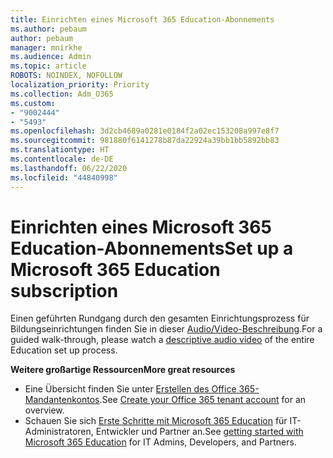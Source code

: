 ```yaml
---
title: Einrichten eines Microsoft 365 Education-Abonnements
ms.author: pebaum
author: pebaum
manager: mnirkhe
ms.audience: Admin
ms.topic: article
ROBOTS: NOINDEX, NOFOLLOW
localization_priority: Priority
ms.collection: Adm_O365
ms.custom:
- "9002444"
- "5493"
ms.openlocfilehash: 3d2cb4689a0281e0184f2a02ec153208a997e8f7
ms.sourcegitcommit: 981880f6141278b87da22924a39bb1bb5892bb83
ms.translationtype: HT
ms.contentlocale: de-DE
ms.lasthandoff: 06/22/2020
ms.locfileid: "44840998"
---
```

# <a name="set-up-a-microsoft-365-education-subscription"></a><span data-ttu-id="bc61f-102">Einrichten eines Microsoft 365 Education-Abonnements</span><span class="sxs-lookup"><span data-stu-id="bc61f-102">Set up a Microsoft 365 Education subscription</span></span>

<span data-ttu-id="bc61f-103">Einen geführten Rundgang durch den gesamten Einrichtungsprozess für Bildungseinrichtungen finden Sie in dieser [Audio/Video-Beschreibung](https://aka.ms/M365EduSetup).</span><span class="sxs-lookup"><span data-stu-id="bc61f-103">For a guided walk-through, please watch a [descriptive audio video](https://aka.ms/M365EduSetup) of the entire Education set up process.</span></span>

<span data-ttu-id="bc61f-104">**Weitere großartige Ressourcen**</span><span class="sxs-lookup"><span data-stu-id="bc61f-104">**More great resources**</span></span>

- <span data-ttu-id="bc61f-105">Eine Übersicht finden Sie unter [Erstellen des Office 365-Mandantenkontos](https://docs.microsoft.com/microsoft-365/education/deploy/create-your-office-365-tenant).</span><span class="sxs-lookup"><span data-stu-id="bc61f-105">See [Create your Office 365 tenant account](https://docs.microsoft.com/microsoft-365/education/deploy/create-your-office-365-tenant) for an overview.</span></span>
- <span data-ttu-id="bc61f-106">Schauen Sie sich [Erste Schritte mit Microsoft 365 Education](https://docs.microsoft.com/education/) für IT-Administratoren, Entwickler und Partner an.</span><span class="sxs-lookup"><span data-stu-id="bc61f-106">See [getting started with Microsoft 365 Education](https://docs.microsoft.com/education/) for IT Admins, Developers, and Partners.</span></span>